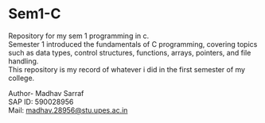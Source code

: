 # Sem1-C
Repository for my sem 1 programming in c.
<br>
Semester 1 introduced the fundamentals of C programming, covering topics such as data types, control structures, functions, arrays, pointers, and file handling.
<br>
This repository is my record of whatever i did in the first semester of my college.

Author- Madhav Sarraf<br>
SAP ID: 590028956<br>
Mail: madhav.28956@stu.upes.ac.in<br>
